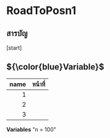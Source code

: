 # RoadToPosn1


## สารบัญ 
   [start]

## __${\color{blue}Variable}$__

| name | หน้าที่ | 
|-----:|---------------|
|     1|               |
|     2|               |
|     3|               |
**Variables**
"n = 100"
